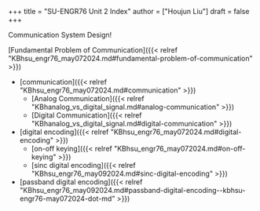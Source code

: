 +++
title = "SU-ENGR76 Unit 2 Index"
author = ["Houjun Liu"]
draft = false
+++

Communication System Design!

[Fundamental Problem of Communication]({{< relref "KBhsu_engr76_may072024.md#fundamental-problem-of-communication" >}})

-   [communication]({{< relref "KBhsu_engr76_may072024.md#communication" >}})
    -   [Analog Communication]({{< relref "KBhanalog_vs_digital_signal.md#analog-communication" >}})
    -   [Digital Communication]({{< relref "KBhanalog_vs_digital_signal.md#digital-communication" >}})
-   [digital encoding]({{< relref "KBhsu_engr76_may072024.md#digital-encoding" >}})
    -   [on-off keying]({{< relref "KBhsu_engr76_may072024.md#on-off-keying" >}})
    -   [sinc digital encoding]({{< relref "KBhsu_engr76_may092024.md#sinc-digital-encoding" >}})
-   [passband digital encoding]({{< relref "KBhsu_engr76_may092024.md#passband-digital-encoding--kbhsu-engr76-may072024-dot-md" >}})
